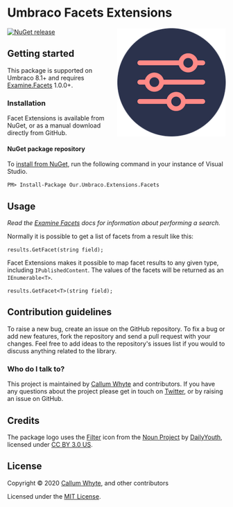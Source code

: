 # Umbraco Facets Extensions

<img src="docs/img/logo.png?raw=true" alt="Umbraco Facet Extensions" width="250" align="right" />

[![NuGet release](https://img.shields.io/nuget/v/Our.Umbraco.Extensions.Facets.svg)](https://www.nuget.org/packages/Our.Umbraco.Extensions.Facets/)

## Getting started

This package is supported on Umbraco 8.1+ and requires [Examine.Facets](https://github.com/callumbwhyte/examine-facets) 1.0.0+.

### Installation

Facet Extensions is available from NuGet, or as a manual download directly from GitHub.

#### NuGet package repository

To [install from NuGet](https://www.nuget.org/packages/Our.Umbraco.Extensions.Facets/), run the following command in your instance of Visual Studio.

    PM> Install-Package Our.Umbraco.Extensions.Facets

## Usage

_Read the [Examine Facets](https://github.com/callumbwhyte/examine-facets#usage) docs for information about performing a search._

Normally it is possible to get a list of facets from a result like this:

```
results.GetFacet(string field);
```

Facet Extensions makes it possible to map facet results to any given type, including `IPublishedContent`. The values of the facets will be returned as an `IEnumerable<T>`.

```
results.GetFacet<T>(string field);
```

## Contribution guidelines

To raise a new bug, create an issue on the GitHub repository. To fix a bug or add new features, fork the repository and send a pull request with your changes. Feel free to add ideas to the repository's issues list if you would to discuss anything related to the library.

### Who do I talk to?

This project is maintained by [Callum Whyte](https://callumwhyte.com/) and contributors. If you have any questions about the project please get in touch on [Twitter](https://twitter.com/callumbwhyte), or by raising an issue on GitHub.

## Credits

The package logo uses the [Filter](https://thenounproject.com/term/search/3489190/) icon from the [Noun Project](https://thenounproject.com/) by [DailyYouth](https://thenounproject.com/dailyyouthdsgn/), licensed under [CC BY 3.0 US](https://creativecommons.org/licenses/by/3.0/us/).

## License

Copyright &copy; 2020 [Callum Whyte](https://callumwhyte.com/), and other contributors

Licensed under the [MIT License](LICENSE.md).